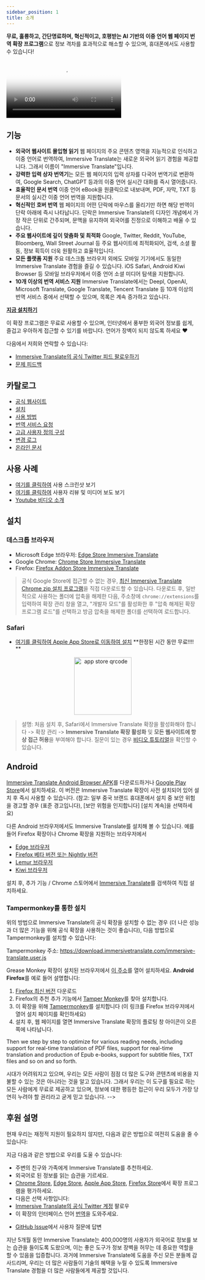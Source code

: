 ```yaml
---
sidebar_position: 1
title: 소개
---
```


**무료, 훌륭하고, 간단명료하며, 혁신적이고, 호평받는 AI 기반의 이중 언어 웹 페이지 번역 확장 프로그램**으로 정보 격차를 효과적으로 해소할 수 있으며, 휴대폰에서도 사용할 수 있습니다!

<video
  controls
  poster="https://immersivetranslate.com/assets/price/video-poster-en.png"
  src="https://s.immersivetranslate.com/assets/uploads/en-kefVSe.mp4"
/>

## 기능

- **외국어 웹사이트 몰입형 읽기** 웹 페이지의 주요 콘텐츠 영역을 지능적으로 인식하고 이중 언어로 번역하여, Immersive Translate는 새로운 외국어 읽기 경험을 제공합니다. 그래서 이름이 "Immersive Translate"입니다.
- **강력한 입력 상자 번역기**는 모든 웹 페이지의 입력 상자를 다국어 번역기로 변환하여, Google Search, ChatGPT 등과의 이중 언어 실시간 대화를 즉시 열어줍니다.
- **효율적인 문서 번역** 이중 언어 eBook을 원클릭으로 내보내며, PDF, 자막, TXT 등 문서의 실시간 이중 언어 번역을 지원합니다.
- **혁신적인 호버 번역** 웹 페이지의 어떤 단락에 마우스를 올리기만 하면 해당 번역이 단락 아래에 즉시 나타납니다. 단락은 Immersive Translate의 디자인 개념에서 가장 작은 단위로 간주되며, 문맥을 유지하여 외국어를 진정으로 이해하고 배울 수 있습니다.
- **주요 웹사이트에 깊이 맞춤화 및 최적화** Google, Twitter, Reddit, YouTube, Bloomberg, Wall Street Journal 등 주요 웹사이트에 최적화되어, 검색, 소셜 활동, 정보 획득이 더욱 원활하고 효율적입니다.
- **모든 플랫폼 지원** 주요 데스크톱 브라우저 외에도 모바일 기기에서도 동일한 Immersive Translate 경험을 즐길 수 있습니다. iOS Safari, Android Kiwi Browser 등 모바일 브라우저에서 이중 언어 소셜 미디어 탐색을 지원합니다.
- **10개 이상의 번역 서비스 지원** Immersive Translate에서는 Deepl, OpenAI, Microsoft Translate, Google Translate, Tencent Translate 등 10개 이상의 번역 서비스 중에서 선택할 수 있으며, 목록은 계속 증가하고 있습니다.

[**지금 설치하기**](/docs/installation/)

이 확장 프로그램은 무료로 사용할 수 있으며, 인터넷에서 풍부한 외국어 정보를 쉽게, 즐겁고 우아하게 접근할 수 있기를 바랍니다. 언어가 장벽이 되지 않도록 하세요 ❤️

다음에서 저희와 연락할 수 있습니다:

<!-- - [이메일로 Immersive Translate 구독하기](https://immersivetranslate.substack.com/) 최신 업데이트와 (혜택)을 적시에 받아보세요. -->

- [Immersive Translate의 공식 Twitter 피드 팔로우하기](https://twitter.com/immersivetrans)
  <!-- - [Telegram 채널 팔로우하기](https://t.me/immersivetranslate) 최신 뉴스를 받아보세요! -->
  <!-- - [Telegram 그룹 참여하기](https://t.me/+rq848Z09nehlOTgx) 기능에 대한 토론에 참여하세요. -->
- [문제 피드백](https://github.com/immersive-translate/immersive-translate/issues/)

## 카탈로그

- [공식 웹사이트](https://immersivetranslate.com/en/?force=1)
- [설치](/docs/installation/)
- [사용 방법](/docs/usage/)
- [번역 서비스 요청](/docs/services/)
- [고급 사용자 정의 구성](/docs/advanced/)
- [변경 로그](/docs/CHANGELOG/)
- [온라인 문서](/docs/)

## 사용 사례

<!-- - [사용자 Xiao Zhang이 Immersive Translate를 한 달 사용한 후의 변화를 알아보세요](#user-xiao-zhangs-story) -->

- [여기를 클릭하여](/docs/usecase/) 사용 스크린샷 보기
- [여기를 클릭하여](/docs/review/) 사용자 리뷰 및 미디어 보도 보기
- [Youtube 비디오 소개](https://www.youtube.com/watch?v=SHznc5kQCM4&ab_channel=ImmersiveTranslate)

## 설치

### 데스크톱 브라우저

- Microsoft Edge 브라우저: [Edge Store Immersive Translate](https://microsoftedge.microsoft.com/addons/detail/amkbmndfnliijdhojkpoglbnaaahippg)
- Google Chrome: [Chrome Store Immersive Translate](https://chrome.google.com/webstore/detail/immersive-translate/bpoadfkcbjbfhfodiogcnhhhpibjhbnh)
- Firefox: [Firefox Addon Store Immersive Translate](https://addons.mozilla.org/firefox/addon/immersive-translate/)

> 공식 Google Store에 접근할 수 없는 경우, [최신 Immersive Translate Chrome zip 설치 프로그램](https://download.immersivetranslate.com/latest/chrome-immersive-translate.zip)을 직접 다운로드할 수 있습니다. 다운로드 후, 일반적으로 사용하는 폴더에 압축을 해제한 다음, 주소창에 `chrome://extensions`를 입력하여 확장 관리 창을 열고, "개발자 모드"를 활성화한 후 "압축 해제된 확장 프로그램 로드"를 선택하고 방금 압축을 해제한 폴더를 선택하여 로드합니다.

### Safari

- [여기를 클릭하여 Apple App Store로 이동하여 설치](https://apps.apple.com/app/immersive-translate/id6447957425) \*\*한정된 시간 동안 무료!!!! \*\*

<div align="center">
<img src="https://s.immersivetranslate.com/static/official-static/assets/immersive-app-store.png" width="150" alt="app store qrcode" />
</div>

> 설명: 처음 설치 후, Safari에서 Immersive Translate 확장을 활성화해야 합니다 -> 확장 관리 -> **Immersive Translate 확장 활성화** 및 **모든 웹사이트에 항상 접근 허용**을 부여해야 합니다. 질문이 있는 경우 [비디오 튜토리얼](https://s.immersivetranslate.com/videos/ios_safari_turorial_en.mp4)을 확인할 수 있습니다.

## Android

[Immersive Translate Android Browser APK](https://immersivetranslate.com/android/)를 다운로드하거나 [Google Play Store](https://play.google.com/store/apps/details?id=com.immersivetranslate.browser&utm_campaign=official)에서 설치하세요. 이 버전은 Immersive Translate 확장이 사전 설치되어 있어 설치 후 즉시 사용할 수 있습니다. (참고: 일부 중국 브랜드 휴대폰에서 설치 중 보안 위험을 경고할 경우 (표준 경고입니다), [보안 위험을 인지합니다] [설치 계속]을 선택하세요)

다른 Android 브라우저에서도 Immersive Translate를 설치해 볼 수 있습니다. 예를 들어 Firefox 확장이나 Chrome 확장을 지원하는 브라우저에서

- [Edge 브라우저](https://www.microsoft.com/edge/emmx/immersivetranslatecollaboration)
- [Firefox 베타 버전 또는 Nightly 버전](https://www.mozilla.org/firefox/channel/android/)
- [Lemur 브라우저](https://lemurbrowser.com/)
- [Kiwi 브라우저](https://kiwibrowser.com/)

설치 후, 추가 기능 / Chrome 스토어에서 [Immersive Translate](https://chrome.google.com/webstore/detail/immersive-translate/bpoadfkcbjbfhfodiogcnhhhpibjhbnh)를 검색하여 직접 설치하세요.

### Tampermonkey를 통한 설치

위의 방법으로 Immersive Translate의 공식 확장을 설치할 수 없는 경우 (더 나은 성능과 더 많은 기능을 위해 공식 확장을 사용하는 것이 좋습니다), 다음 방법으로 Tampermonkey를 설치할 수 있습니다:

Tampermonkey 주소: https://download.immersivetranslate.com/immersive-translate.user.js

Grease Monkey 확장이 설치된 브라우저에서 [이 주소](https://download.immersivetranslate.com/immersive-translate.user.js)를 열어 설치하세요. **Android Firefox**를 예로 들어 설명합니다:

1. [Firefox 최신 버전](https://www.mozilla.org/firefox/browsers/mobile/android/) 다운로드
2. Firefox의 추천 추가 기능에서 [Tamper Monkey](https://www.tampermonkey.net/)를 찾아 설치합니다.
3. 이 확장을 위해 [Tampermonkey](https://download.immersivetranslate.com/immersive-translate.user.js)를 설치합니다 (이 링크를 Firefox 브라우저에서 열어 설치 페이지를 확인하세요)
4. 설치 후, 웹 페이지를 열면 Immersive Translate 확장의 플로팅 창 아이콘이 오른쪽에 나타납니다.

Then we step by step to optimize for various reading needs, including support for real-time translation of PDF files, support for real-time translation and production of Epub e-books, support for subtitle files, TXT files and so on and so forth.

시대가 어려워지고 있으며, 우리는 모든 사람이 점점 더 많은 도구와 콘텐츠에 비용을 지불할 수 있는 것은 아니라는 것을 알고 있습니다. 그래서 우리는 이 도구를 필요로 하는 모든 사람에게 무료로 제공하고 있으며, 정보에 대한 평등한 접근이 우리 모두가 가장 당연히 누려야 할 권리라고 굳게 믿고 있습니다. -->

## 후원 설명

현재 우리는 재정적 지원이 필요하지 않지만, 다음과 같은 방법으로 여전히 도움을 줄 수 있습니다:

지금 다음과 같은 방법으로 우리를 도울 수 있습니다:

- 주변의 친구와 가족에게 Immersive Translate를 추천하세요.
- 외국어로 된 정보를 읽는 습관을 기르세요.
- [Chrome Store](https://chrome.google.com/webstore/detail/immersive-translate/bpoadfkcbjbfhfodiogcnhhhpibjhbnh), [Edge Store](https://microsoftedge.microsoft.com/addons/detail/immersive-translate-web-/amkbmndfnliijdhojkpoglbnaaahippg), [Apple App Store](https://apps.apple.com/app/id6447957425), [Firefox Store](https://addons.mozilla.org/firefox/addon/immersive-translate/)에서 확장 프로그램을 평가하세요.
- 다음은 선택 사항입니다:
  <!-- - [the official Immersive Translate email](https://immersivetranslate.substack.com/) 구독 -->
  <!-- - [Telegram 채널 가입](https://t.me/immersivetranslate) -->
- [Immersive Translate의 공식 Twitter 계정](https://twitter.com/immersivetrans) 팔로우
- 이 확장의 인터페이스 언어 [번역](https://crowdin.com/project/immersive-translate)을 도와주세요.
<!-- - [Telegram Groups](https://t.me/+rq848Z09nehlOTgx)에서 사용자 질문에 답변 -->
- [GitHub Issue](https://github.com/immersive-translate/immersive-translate/issues)에서 사용자 질문에 답변

지난 5개월 동안 Immersive Translate는 400,000명의 사용자가 외국어로 정보를 보는 습관을 들이도록 도왔으며, 이는 좋은 도구가 정보 장벽을 허무는 데 중요한 역할을 할 수 있음을 입증합니다. 과거에 Immersive Translate에 도움을 주신 모든 분들께 감사드리며, 우리는 더 많은 사람들이 기술의 혜택을 누릴 수 있도록 Immersive Translate 경험을 더 많은 사람들에게 제공할 것입니다.